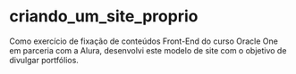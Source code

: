 # criando_um_site_proprio
Como exercício de fixação de conteúdos Front-End do curso Oracle One em parceria com a Alura, desenvolvi este modelo de site com o objetivo de divulgar portfólios.
